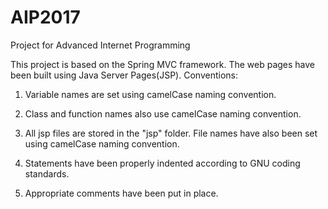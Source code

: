 # AIP2017
Project for Advanced Internet Programming

This project is based on the Spring MVC framework. The web pages have been built using Java Server Pages(JSP). 
Conventions:

1. Variable names are set using camelCase naming convention.

2. Class and function names also use camelCase naming convention.

3. All jsp files are stored in  the "jsp" folder. File names have also been set using camelCase naming convention.

4. Statements have been properly indented according to GNU coding standards.

5. Appropriate comments have been put in place.

